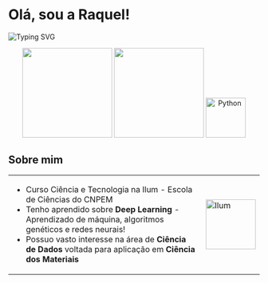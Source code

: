 # Olá, sou a Raquel!
![Typing SVG](https://readme-typing-svg.herokuapp.com?font=Fira+Code&size=16&pause=1000&color=8A2BE2&width=435&lines=Seja+bem-vindo+ao+meu+perfil!;Sou+uma+estudante+de+graduação+na+Ilum+CNPEM;Fique+a+vontade+para+explorar+meu+perfil!;Dê+uma+olhada+nos+repositórios!)

<div align="center">
  <img height="180em" src="https://github-readme-stats.vercel.app/api?username=RaquelGVianna&show_icons=true&theme=tokyonight&timestamp=123456789"/>
  <img height="180em" src="https://github-readme-stats.vercel.app/api/top-langs/?username=RaquelGVianna&layout=compact&langs_count=7&theme=tokyonight&timestamp=123456789"/>
  <img src="https://cdn.jsdelivr.net/gh/devicons/devicon/icons/python/python-original.svg" alt="Python" width="80" height="80"/>
</div>

## Sobre mim 
<table>
  <tr>
    <td>
      <ul>
        <li>Curso Ciência e Tecnologia na Ilum - Escola de Ciências do CNPEM</li>
        <li>Tenho aprendido sobre <strong>Deep Learning</strong> - Aprendizado de máquina, algoritmos genéticos e redes neurais!</li>
        <li>Possuo vasto interesse na área de <strong>Ciência de Dados</strong> voltada para aplicação em <strong>Ciência dos Materiais</strong></li>
      </ul>
    </td>
    <td>
      <img src="https://lnnano.cnpem.br/wp-content/uploads/2022/08/Captura-de-Tela-2022-08-01-a%CC%80s-11.39.56-e1659368736243.png" alt="Ilum" width="100"/>
    </td>
  </tr>
</table>

<!--
<div style="display: flex; align-items: center; justify-content: space-between;">
  <div>
    <ul>
      <li><strong>Curso:</strong> Ciência e Tecnologia na Ilum - Escola de Ciências do CNPEM</li>
      <li>Tenho aprendido sobre <strong>Deep Learning</strong> - Aprendizado de máquina, algoritmos genéticos e redes neurais!</li>
      <li>Possuo vasto interesse na área de <strong>ciência de dados</strong> voltada para aplicação em <strong>ciência dos materiais</strong></li>
    </ul>
  </div>
  <img src="https://lnnano.cnpem.br/wp-content/uploads/2022/08/Captura-de-Tela-2022-08-01-a%CC%80s-11.39.56-e1659368736243.png" alt="Ilum" width="80" height="80"/>
</div>
-->




<!--
## Entre em contato comigo  
<a href="https://www.linkedin.com/in/rafael-de-godoy-vianna-38a459317/" target="_blank"><img src="https://upload.wikimedia.org/wikipedia/commons/c/ca/LinkedIn_logo_initials.png" height="50"></a>  <a href="https://mail.google.com/mail/u/0/?view=cm&to=rafinhagvianna@gmail.com" target="_blank"><img src="https://upload.wikimedia.org/wikipedia/commons/thumb/7/7e/Gmail_icon_%282020%29.svg/512px-Gmail_icon_%282020%29.svg.png?20221017173631" height="45"></a>  <a href="https://www.instagram.com/rafinhagvianna" target="_blank"><img src="https://upload.wikimedia.org/wikipedia/commons/a/a5/Instagram_icon.png" height="50"></a>
-->

<!--
## Hi there 👋
My name is rachel and I am an undergraduate student at Ilum - CNPEM!
I've been learning about Deep Learning - machine learning, neural networks and genetic algorithms! Feel free to explore my repositories, it'd be a pleasure if you could take a look at my work!
-->

<!--
**RaquelGVianna/RaquelGVianna** is a ✨ _special_ ✨ repository because its `README.md` (this file) appears on your GitHub profile.

Here are some ideas to get you started:

- 🔭 I’m currently working on ...
- 🌱 I’m currently learning ...
- 👯 I’m looking to collaborate on ...
- 🤔 I’m looking for help with ...
- 💬 Ask me about ...
- 📫 How to reach me: ...
- 😄 Pronouns: ...
- ⚡ Fun fact: ...
-->
